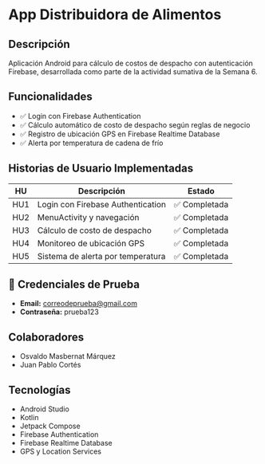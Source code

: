 # App Distribuidora de Alimentos

## Descripción
Aplicación Android para cálculo de costos de despacho con autenticación Firebase, desarrollada como parte de la actividad sumativa de la Semana 6.

## Funcionalidades
- ✅ Login con Firebase Authentication
- ✅ Cálculo automático de costo de despacho según reglas de negocio
- ✅ Registro de ubicación GPS en Firebase Realtime Database
- ✅ Alerta por temperatura de cadena de frío

## Historias de Usuario Implementadas
| HU | Descripción | Estado |
|----|-------------|--------|
| HU1 | Login con Firebase Authentication | ✅ Completada |
| HU2 | MenuActivity y navegación | ✅ Completada |
| HU3 | Cálculo de costo de despacho | ✅ Completada |
| HU4 | Monitoreo de ubicación GPS | ✅ Completada |
| HU5 | Sistema de alerta por temperatura | ✅ Completada |

## 🔐 Credenciales de Prueba
- **Email:** correodeprueba@gmail.com
- **Contraseña:** prueba123

## Colaboradores
- Osvaldo Masbernat Márquez
- Juan Pablo Cortés

## Tecnologías
- Android Studio
- Kotlin
- Jetpack Compose
- Firebase Authentication
- Firebase Realtime Database
- GPS y Location Services

